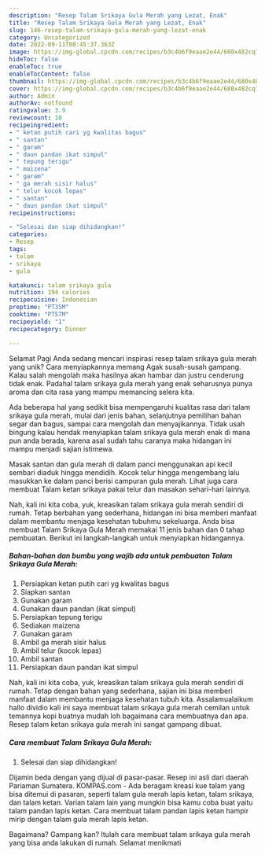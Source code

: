 ```yaml
---
description: "Resep Talam Srikaya Gula Merah yang Lezat, Enak"
title: "Resep Talam Srikaya Gula Merah yang Lezat, Enak"
slug: 146-resep-talam-srikaya-gula-merah-yang-lezat-enak
category: Uncategorized
date: 2022-09-11T08:45:37.363Z
image: https://img-global.cpcdn.com/recipes/b3c4b6f9eaae2e44/680x482cq70/talam-srikaya-gula-merah-foto-resep-utama.jpg
hideToc: false
enableToc: true
enableTocContent: false
thumbnail: https://img-global.cpcdn.com/recipes/b3c4b6f9eaae2e44/680x482cq70/talam-srikaya-gula-merah-foto-resep-utama.jpg
cover: https://img-global.cpcdn.com/recipes/b3c4b6f9eaae2e44/680x482cq70/talam-srikaya-gula-merah-foto-resep-utama.jpg
author: Admin
authorAv: notfound
ratingvalue: 3.9
reviewcount: 10
recipeingredient:
- " ketan putih cari yg kwalitas bagus"
- " santan"
- " garam"
- " daun pandan ikat simpul"
- " tepung terigu"
- " maizena"
- " garam"
- " ga merah sisir halus"
- " telur kocok lepas"
- " santan"
- " daun pandan ikat simpul"
recipeinstructions:

- "Selesai dan siap dihidangkan!"
categories:
- Resep
tags:
- talam
- srikaya
- gula

katakunci: talam srikaya gula 
nutrition: 194 calories
recipecuisine: Indonesian
preptime: "PT35M"
cooktime: "PT57M"
recipeyield: "1"
recipecategory: Dinner

---
```



Selamat Pagi Anda sedang mencari inspirasi resep talam srikaya gula merah yang unik? Cara menyiapkannya memang Agak susah-susah gampang. Kalau salah mengolah maka hasilnya akan hambar dan justru cenderung tidak enak. Padahal talam srikaya gula merah yang enak seharusnya punya aroma dan cita rasa yang mampu memancing selera kita.


Ada beberapa hal yang sedikit bisa mempengaruhi kualitas rasa dari talam srikaya gula merah, mulai dari jenis bahan, selanjutnya pemilihan bahan segar dan bagus, sampai cara mengolah dan menyajikannya. Tidak usah bingung kalau hendak menyiapkan talam srikaya gula merah enak di mana pun anda berada, karena asal sudah tahu caranya maka hidangan ini mampu menjadi sajian istimewa.

Masak santan dan gula merah di dalam panci menggunakan api kecil sembari diaduk hingga mendidih. Kocok telur hingga mengembang lalu masukkan ke dalam panci berisi campuran gula merah. Lihat juga cara membuat Talam ketan srikaya pakai telur dan masakan sehari-hari lainnya.


Nah, kali ini kita coba, yuk, kreasikan talam srikaya gula merah sendiri di rumah. Tetap berbahan yang sederhana, hidangan ini bisa memberi manfaat dalam membantu menjaga kesehatan tubuhmu sekeluarga. Anda bisa membuat Talam Srikaya Gula Merah memakai 11 jenis bahan dan 0 tahap pembuatan. Berikut ini langkah-langkah untuk menyiapkan hidangannya.

<!--inarticleads1-->

##### Bahan-bahan dan bumbu yang wajib ada untuk pembuatan Talam Srikaya Gula Merah:

1. Persiapkan  ketan putih cari yg kwalitas bagus
1. Siapkan  santan
1. Gunakan  garam
1. Gunakan  daun pandan (ikat simpul)
1. Persiapkan  tepung terigu
1. Sediakan  maizena
1. Gunakan  garam
1. Ambil  ga merah sisir halus
1. Ambil  telur (kocok lepas)
1. Ambil  santan
1. Persiapkan  daun pandan ikat simpul


Nah, kali ini kita coba, yuk, kreasikan talam srikaya gula merah sendiri di rumah. Tetap dengan bahan yang sederhana, sajian ini bisa memberi manfaat dalam membantu menjaga kesehatan tubuh kita. Assalamualaikum hallo dividio kali ini saya membuat talam srikaya gula merah cemilan untuk temannya kopi buatnya mudah loh bagaimana cara membuatnya dan apa. Resep talam ketan srikaya gula merah ini sangat gampang dibuat. 

<!--inarticleads2-->

##### Cara membuat Talam Srikaya Gula Merah:


1. Selesai dan siap dihidangkan!

Dijamin beda dengan yang dijual di pasar-pasar. Resep ini asli dari daerah Pariaman Sumatera. KOMPAS.com - Ada beragam kreasi kue talam yang bisa ditemui di pasaran, seperti talam gula merah lapis ketan, talam srikaya, dan talam ketan. Varian talam lain yang mungkin bisa kamu coba buat yaitu talam pandan lapis ketan. Cara membuat talam pandan lapis ketan hampir mirip dengan talam gula merah lapis ketan. 

Bagaimana? Gampang kan? Itulah cara membuat talam srikaya gula merah yang bisa anda lakukan di rumah. Selamat menikmati
